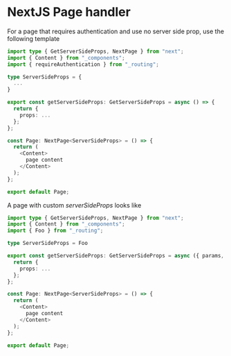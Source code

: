# NextJS Page handler

For a page that requires authentication and use no server side prop, use the following template

```ts
import type { GetServerSideProps, NextPage } from "next";
import { Content } from "_components";
import { requireAuthentication } from "_routing";

type ServerSideProps = {
  ...
}

export const getServerSideProps: GetServerSideProps = async () => {
  return {
    props: ...
  };
};

const Page: NextPage<ServerSideProps> = () => {
  return (
    <Content>
      page content
    </Content>
  );
};

export default Page;
```

A page with custom *serverSideProps* looks like

```ts
import type { GetServerSideProps, NextPage } from "next";
import { Content } from "_components";
import { Foo } from "_routing";

type ServerSideProps = Foo

export const getServerSideProps: GetServerSideProps = async ({ params, req }) => {
  return {
    props: ...
  };
};

const Page: NextPage<ServerSideProps> = () => {
  return (
    <Content>
      page content
    </Content>
  );
};

export default Page;
```
